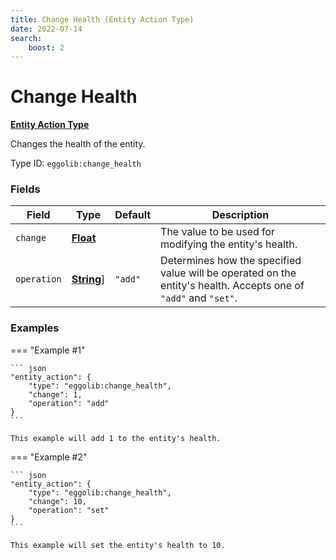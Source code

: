 ```yaml
---
title: Change Health (Entity Action Type)
date: 2022-07-14
search:
    boost: 2
---
```


#   Change Health

[**Entity Action Type**][1]

Changes the health of the entity.

Type ID: `eggolib:change_health`


### Fields

Field | Type | Default | Description
------|------|---------|------------
`change` | [**Float**][2] | | The value to be used for modifying the entity's health.
`operation` | [**String**][3]] | `"add"` | Determines how the specified value will be operated on the entity's health. Accepts one of `"add"` and `"set"`.


### Examples

=== "Example #1"

    ``` json
    "entity_action": {
        "type": "eggolib:change_health",
        "change": 1,
        "operation": "add"
    }
    ```

    This example will add 1 to the entity's health.


=== "Example #2"

    ``` json
    "entity_action": {
        "type": "eggolib:change_health",
        "change": 10,
        "operation": "set"
    }
    ```

    This example will set the entity's health to 10.



[1]: ../entity_action_types.md
[2]: https://origins.readthedocs.io/en/latest/types/data_types/float
[3]: https://origins.readthedocs.io/en/latest/types/data_types/string
